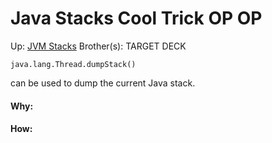 # Java Stacks Cool Trick OP OP

Up: [JVM Stacks](jvm_stacks)
Brother(s):
TARGET DECK

`java.lang.Thread.dumpStack()`

can be used to dump the current Java stack.






































#### Why:
#### How:










